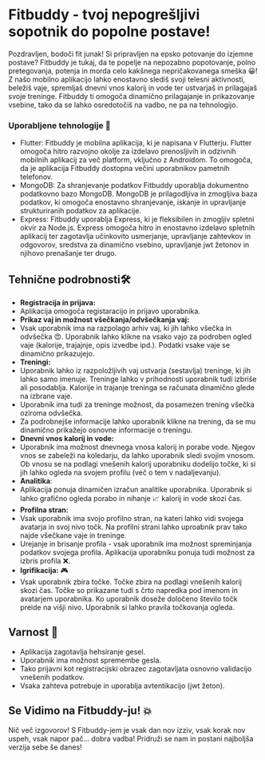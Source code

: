# Fitbuddy - tvoj nepogrešljivi sopotnik do popolne postave!

Pozdravljen, bodoči fit junak! Si pripravljen na epsko potovanje do izjemne postave? Fitbuddy je tukaj, da te popelje na nepozabno popotovanje, polno pretegovanja, potenja in morda celo kakšnega nepričakovanega smeška 😀! Z našo mobilno aplikacijo lahko enostavno slediš svoji telesni aktivnosti, beležiš vaje, spremljaš dnevni vnos kalorij in vode ter ustvarjaš in prilagajaš svoje treninge. Fitbuddy ti omogoča dinamično prilagajanje in prikazovanje vsebine, tako da se lahko osredotočiš na vadbo, ne pa na tehnologijo.

### Uporabljene tehnologije 📱
- Flutter: Fitbuddy je mobilna aplikacija, ki je napisana v Flutterju. Flutter omogoča hitro razvojno okolje za izdelavo prenosljivih in odzivnih mobilnih aplikacij za več platform, vključno z Androidom. To omogoča, da je aplikacija Fitbuddy dostopna večini uporabnikov pametnih telefonov.
- MongoDB: Za shranjevanje podatkov Fitbuddy uporablja dokumentno podatkovno bazo MongoDB. MongoDB je prilagodljiva in zmogljiva baza podatkov, ki omogoča enostavno shranjevanje, iskanje in upravljanje strukturiranih podatkov za aplikacije.
- Express: Fitbuddy uporablja Express, ki je fleksibilen in zmogljiv spletni okvir za Node.js. Express omogoča hitro in enostavno izdelavo spletnih aplikacij ter zagotavlja učinkovito usmerjanje, upravljanje zahtevkov in odgovorov, sredstva za dinamično vsebino, upravljanje jwt žetonov in njihovo prenašanje ter drugo.


## Tehnične podrobnosti🛠️  

- **Registracija in prijava:**
- Aplikacija omogoča registaracijo in prijavo uporabnika.
- **Prikaz vaj in možnost všečkanja/odvšečkanja vaj:**
- Vsak uporabnik ima na razpolago arhiv vaj, ki jih lahko všečka in odvšečka 😍.  Uporabnik lahko klikne na vsako vajo za podroben ogled vaje (kalorije, trajajnje, opis izvedbe ipd.). Podatki vsake vaje se dinamično prikazujejo.
- **Treningi:**
- Uporabnik lahko iz razpoložljivih vaj ustvarja (sestavlja) treninge, ki jih lahko samo imenuje. Treninge lahko v prihodnosti uporabnik tudi izbriše ali posodablja. Kalorije in trajanje treninga se računata dinamično glede na izbrane vaje.
- Uporabnik ima tudi za treninge možnost, da posamezen trening všečka oziroma odvšečka.
- Za podrobnejše informacije lahko uporabnik klikne na trening, da se mu dinamično prikažejo osnovne informacije o treningu.
- **Dnevni vnos kalorij in vode:**
- Uporabnik ima možnost dnevnega vnosa kalorij in porabe vode. Njegov vnos se zabeleži na koledarju, da lahko uporabnik sledi svojim vnosom. Ob vnosu se na podlagi vnešenih kalorij uporabniku dodelijo točke, ki si jih lahko ogleda na svojem profilu (več o tem v nadaljevanju).
- **Analitika**:
- Aplikacija ponuja dinamičen izračun analitike uporabnika. Uporabnik si lahko grafično ogleda porabo in nihanje 📈 kalorij in vode skozi čas.
- **Profilna stran:**
- Vsak uporabnik ima svojo profilno stran, na kateri lahko vidi svojega avatarja in svoj nivo točk. Na profilni strani lahko uproabnik prav tako najde všečkane vaje in treninge.
- Urejanje in brisanje profila - vsak uporabnik ima možnost spreminjanja podatkov svojega profila. Aplikacija uporabniku ponuja tudi možnost za izbris profila ❌.
- **Igrifikacija:** 🎮
-  Vsak uporabnik zbira točke. Točke zbira na podlagi vnešenih kalorij skozi čas. Točke so prikazane tudi s črto napredka pod imenom in avatarjem uporabnika. Ko uporabnik doseže določeno število točk preide na višji nivo. Uporabnik si lahko pravila točkovanja ogleda.

## Varnost  🔐
- Aplikacija zagotavlja hehsiranje gesel.
- Uporabnik ima možnost spremembe gesla.
- Tako prijavni kot registracijski obrazec zagotavljata osnovno validacijo vnešenih podatkov.
- Vsaka zahteva potrebuje in uporablja avtentikacijo (jwt žeton).

## Se Vidimo na Fitbuddy-ju! 💥

Nič več izgovorov! S Fitbuddy-jem je vsak dan nov izziv, vsak korak nov uspeh, vsak napor pač... dobra vadba! Pridruži se nam in postani najboljša verzija sebe še danes!

